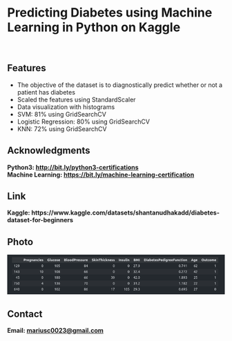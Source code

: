 <h1>Predicting Diabetes using Machine Learning in Python on Kaggle</h1>
<br>
<h2>Features</h2>
<ul>
    <li>The objective of the dataset is to diagnostically predict whether or not a patient has diabetes</li>
    <li>Scaled the features using StandardScaler</li>
    <li>Data visualization with histograms</li>
    <li>SVM: 81% using GridSearchCV </li>
    <li>Logistic Regression: 80% using GridSearchCV </li>
    <li>KNN: 72% using GridSearchCV </li>
</ul>


<h2>Acknowledgments</h2>

<b> Python3: http://bit.ly/python3-certifications </b>
<br>
<b> Machine Learning: https://bit.ly/machine-learning-certification <b>
<br>

<h2> Link </h2>
<b> Kaggle: https://www.kaggle.com/datasets/shantanudhakadd/diabetes-dataset-for-beginners </b>
<br>

<h2>Photo</h2>
<img src="photo.png">
<br>
<h2>Contact</h2>

<b> Email: mariusc0023@gmail.com </b>
